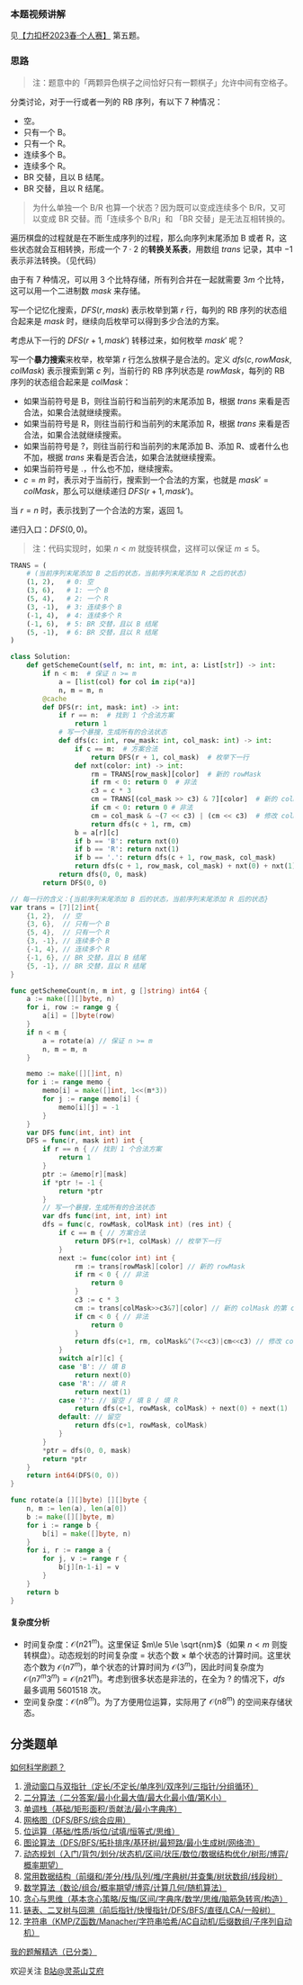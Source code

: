 ### 本题视频讲解

见[【力扣杯2023春·个人赛】](https://www.bilibili.com/video/BV1dg4y1j78A/) 第五题。

### 思路

> 注：题意中的「两颗异色棋子之间恰好只有一颗棋子」允许中间有空格子。

分类讨论，对于一行或者一列的 RB 序列，有以下 $7$ 种情况：

- 空。
- 只有一个 B。
- 只有一个 R。
- 连续多个 B。
- 连续多个 R。
- BR 交替，且以 B 结尾。
- BR 交替，且以 R 结尾。

> 为什么单独一个 B/R 也算一个状态？因为既可以变成连续多个 B/R，又可以变成 BR 交替。而「连续多个 B/R」和 「BR 交替」是无法互相转换的。

遍历棋盘的过程就是在不断生成序列的过程，那么向序列末尾添加 B 或者 R，这些状态就会互相转换，形成一个 $7\cdot 2$ 的**转换关系表**，用数组 $\textit{trans}$ 记录，其中 $-1$ 表示非法转换。（见代码）

由于有 $7$ 种情况，可以用 $3$ 个比特存储，所有列合并在一起就需要 $3m$ 个比特，这可以用一个二进制数 $\textit{mask}$ 来存储。

写一个记忆化搜索，$\textit{DFS}(r,\textit{mask})$ 表示枚举到第 $r$ 行，每列的 RB 序列的状态组合起来是 $\textit{mask}$ 时，继续向后枚举可以得到多少合法的方案。

考虑从下一行的 $\textit{DFS}(r+1,\textit{mask}')$ 转移过来，如何枚举 $\textit{mask}'$ 呢？

写一个**暴力搜索**来枚举，枚举第 $r$ 行怎么放棋子是合法的。定义 $\textit{dfs}(c,\textit{rowMask},\textit{colMask})$ 表示搜索到第 $c$ 列，当前行的 RB 序列状态是 $\textit{rowMask}$，每列的 RB 序列的状态组合起来是 $\textit{colMask}$：

- 如果当前符号是 B，则往当前行和当前列的末尾添加 B，根据 $\textit{trans}$ 来看是否合法，如果合法就继续搜索。
- 如果当前符号是 R，则往当前行和当前列的末尾添加 R，根据 $\textit{trans}$ 来看是否合法，如果合法就继续搜索。
- 如果当前符号是 ?，则往当前行和当前列的末尾添加 B、添加 R、或者什么也不加，根据 $\textit{trans}$ 来看是否合法，如果合法就继续搜索。
- 如果当前符号是 .，什么也不加，继续搜索。
- $c=m$ 时，表示对于当前行，搜索到一个合法的方案，也就是 $\textit{mask}'=\textit{colMask}$，那么可以继续递归 $\textit{DFS}(r+1,\textit{mask}')$。

当 $r=n$ 时，表示找到了一个合法的方案，返回 $1$。

递归入口：$\textit{DFS}(0,0)$。

> 注：代码实现时，如果 $n<m$ 就旋转棋盘，这样可以保证 $m\le 5$。

```py [sol-Python3]
TRANS = (
    # (当前序列末尾添加 B 之后的状态，当前序列末尾添加 R 之后的状态)
    (1, 2),   # 0: 空
    (3, 6),   # 1: 一个 B
    (5, 4),   # 2: 一个 R
    (3, -1),  # 3: 连续多个 B
    (-1, 4),  # 4: 连续多个 R
    (-1, 6),  # 5: BR 交替，且以 B 结尾
    (5, -1),  # 6: BR 交替，且以 R 结尾
)

class Solution:
    def getSchemeCount(self, n: int, m: int, a: List[str]) -> int:
        if n < m:  # 保证 n >= m
            a = [list(col) for col in zip(*a)]
            n, m = m, n
        @cache
        def DFS(r: int, mask: int) -> int:
            if r == n:  # 找到 1 个合法方案
                return 1
            # 写一个暴搜，生成所有的合法状态
            def dfs(c: int, row_mask: int, col_mask: int) -> int:
                if c == m:  # 方案合法
                    return DFS(r + 1, col_mask)  # 枚举下一行
                def nxt(color: int) -> int:
                    rm = TRANS[row_mask][color]  # 新的 rowMask
                    if rm < 0: return 0  # 非法
                    c3 = c * 3
                    cm = TRANS[(col_mask >> c3) & 7][color]  # 新的 colMask 的第 c 列
                    if cm < 0: return 0 # 非法
                    cm = col_mask & ~(7 << c3) | (cm << c3)  # 修改 colMask 的第 c 列
                    return dfs(c + 1, rm, cm)
                b = a[r][c]
                if b == 'B': return nxt(0)
                if b == 'R': return nxt(1)
                if b == '.': return dfs(c + 1, row_mask, col_mask)
                return dfs(c + 1, row_mask, col_mask) + nxt(0) + nxt(1)
            return dfs(0, 0, mask)
        return DFS(0, 0)
```

```go [sol-Go]
// 每一行的含义：{当前序列末尾添加 B 后的状态，当前序列末尾添加 R 后的状态}
var trans = [7][2]int{
	{1, 2},  // 空
	{3, 6},  // 只有一个 B
	{5, 4},  // 只有一个 R
	{3, -1}, // 连续多个 B
	{-1, 4}, // 连续多个 R
	{-1, 6}, // BR 交替，且以 B 结尾
	{5, -1}, // BR 交替，且以 R 结尾
}

func getSchemeCount(n, m int, g []string) int64 {
	a := make([][]byte, n)
	for i, row := range g {
		a[i] = []byte(row)
	}
	if n < m {
		a = rotate(a) // 保证 n >= m
		n, m = m, n
	}

	memo := make([][]int, n)
	for i := range memo {
		memo[i] = make([]int, 1<<(m*3))
		for j := range memo[i] {
			memo[i][j] = -1
		}
	}
	var DFS func(int, int) int
	DFS = func(r, mask int) int {
		if r == n { // 找到 1 个合法方案
			return 1
		}
		ptr := &memo[r][mask]
		if *ptr != -1 {
			return *ptr
		}
		// 写一个暴搜，生成所有的合法状态
		var dfs func(int, int, int) int
		dfs = func(c, rowMask, colMask int) (res int) {
			if c == m { // 方案合法
				return DFS(r+1, colMask) // 枚举下一行
			}
			next := func(color int) int {
				rm := trans[rowMask][color] // 新的 rowMask
				if rm < 0 { // 非法
					return 0
				}
				c3 := c * 3
				cm := trans[colMask>>c3&7][color] // 新的 colMask 的第 c 列
				if cm < 0 { // 非法
					return 0
				}
				return dfs(c+1, rm, colMask&^(7<<c3)|cm<<c3) // 修改 colMask 的第 c 列
			}
			switch a[r][c] {
			case 'B': // 填 B
				return next(0)
			case 'R': // 填 R
				return next(1)
			case '?': // 留空 / 填 B / 填 R
				return dfs(c+1, rowMask, colMask) + next(0) + next(1)
			default: // 留空
				return dfs(c+1, rowMask, colMask)
			}
		}
		*ptr = dfs(0, 0, mask)
		return *ptr
	}
	return int64(DFS(0, 0))
}

func rotate(a [][]byte) [][]byte {
	n, m := len(a), len(a[0])
	b := make([][]byte, m)
	for i := range b {
		b[i] = make([]byte, n)
	}
	for i, r := range a {
		for j, v := range r {
			b[j][n-1-i] = v
		}
	}
	return b
}
```

#### 复杂度分析

- 时间复杂度：$\mathcal{O}(n21^{m})$。这里保证 $m\le 5\le \sqrt{nm}$（如果 $n<m$ 则旋转棋盘）。动态规划的时间复杂度 $=$ 状态个数 $\times$ 单个状态的计算时间。这里状态个数为 $\mathcal{O}(n7^{m})$，单个状态的计算时间为 $\mathcal{O}(3^{m})$，因此时间复杂度为 $\mathcal{O}(n7^{m}3^{m})=\mathcal{O}(n21^{m})$。考虑到很多状态是非法的，在全为 ? 的情况下，$\textit{dfs}$ 最多调用 $5601518$ 次。
- 空间复杂度：$\mathcal{O}(n8^{m})$。为了方便用位运算，实际用了 $\mathcal{O}(n8^{m})$ 的空间来存储状态。

## 分类题单

[如何科学刷题？](https://leetcode.cn/circle/discuss/RvFUtj/)

1. [滑动窗口与双指针（定长/不定长/单序列/双序列/三指针/分组循环）](https://leetcode.cn/circle/discuss/0viNMK/)
2. [二分算法（二分答案/最小化最大值/最大化最小值/第K小）](https://leetcode.cn/circle/discuss/SqopEo/)
3. [单调栈（基础/矩形面积/贡献法/最小字典序）](https://leetcode.cn/circle/discuss/9oZFK9/)
4. [网格图（DFS/BFS/综合应用）](https://leetcode.cn/circle/discuss/YiXPXW/)
5. [位运算（基础/性质/拆位/试填/恒等式/思维）](https://leetcode.cn/circle/discuss/dHn9Vk/)
6. [图论算法（DFS/BFS/拓扑排序/基环树/最短路/最小生成树/网络流）](https://leetcode.cn/circle/discuss/01LUak/)
7. [动态规划（入门/背包/划分/状态机/区间/状压/数位/数据结构优化/树形/博弈/概率期望）](https://leetcode.cn/circle/discuss/tXLS3i/)
8. [常用数据结构（前缀和/差分/栈/队列/堆/字典树/并查集/树状数组/线段树）](https://leetcode.cn/circle/discuss/mOr1u6/)
9. [数学算法（数论/组合/概率期望/博弈/计算几何/随机算法）](https://leetcode.cn/circle/discuss/IYT3ss/)
10. [贪心与思维（基本贪心策略/反悔/区间/字典序/数学/思维/脑筋急转弯/构造）](https://leetcode.cn/circle/discuss/g6KTKL/)
11. [链表、二叉树与回溯（前后指针/快慢指针/DFS/BFS/直径/LCA/一般树）](https://leetcode.cn/circle/discuss/K0n2gO/)
12. [字符串（KMP/Z函数/Manacher/字符串哈希/AC自动机/后缀数组/子序列自动机）](https://leetcode.cn/circle/discuss/SJFwQI/)

[我的题解精选（已分类）](https://github.com/EndlessCheng/codeforces-go/blob/master/leetcode/SOLUTIONS.md)

欢迎关注 [B站@灵茶山艾府](https://space.bilibili.com/206214)
